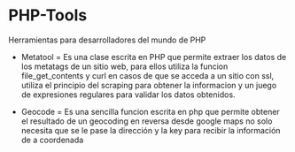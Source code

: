 # PHP-Tools

Herramientas para desarrolladores del mundo de PHP

 - Metatool 
 	= Es una clase escrita en PHP que permite extraer los datos de los metatags de un sitio web, para ellos
 	  utiliza la funcion file_get_contents y curl en casos de que se acceda a un sitio con ssl, utiliza el 
 	  principio del scraping para obtener la informacion y un juego de expresiones regulares para validar los 
 	  datos obtenidos.
 
 - Geocode
  = Es una sencilla funcion escrita en php que permite obtener el resultado de un geocoding en reversa desde google maps
    no solo necesita que se le pase la dirección y la key para recibir la información de a coordenada
